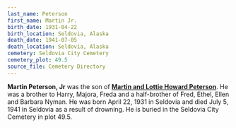 ```yaml
---
last_name: Peterson
first_name: Martin Jr.
birth_date: 1931-04-22
birth_location: Seldovia, Alaska
death_date: 1941-07-05
death_location: Seldovia, Alaska
cemetery: Seldovia City Cemetery
cemetery_plot: 49.5
source_file: Cemetery Directory
---
```

**Martin Peterson, Jr** was the son of [**Martin and Lottie Howard Peterson**](./peterson_Martin.md). He was a brother to Harry, Majora, Freda and a half-brother of Fred, Ethel, Ellen and Barbara Nyman. He was born April 22, 1931 in Seldovia and died July 5, 1941 in Seldovia as a result of drowning.  He is buried in the Seldovia City Cemetery in plot 49.5.




